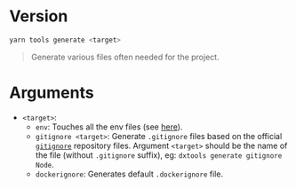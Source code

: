 # Version

```bash
yarn tools generate <target>
```

> Generate various files often needed for the project.

# Arguments

- `<target>`:
  - `env`: Touches all the env files (see [here](../)).
  - `gitignore <target>`: Generate `.gitignore` files based on the official [`gitignore`](https://github.com/github/gitignore) repository files. Argument `<target>` should be the name of the file (without `.gitignore` suffix), eg: `dxtools generate gitignore Node`.
  - `dockerignore`: Generates default `.dockerignore` file.
